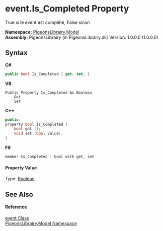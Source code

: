 # event.Is_Completed Property 
 

True si le event est complété, False sinon

**Namespace:**&nbsp;<a href="740f9e4a-e251-715e-60bf-e906871d97b4">PigeonsLibrairy.Model</a><br />**Assembly:**&nbsp;PigeonsLibrairy (in PigeonsLibrairy.dll) Version: 1.0.0.0 (1.0.0.0)

## Syntax

**C#**<br />
``` C#
public bool Is_Completed { get; set; }
```

**VB**<br />
``` VB
Public Property Is_Completed As Boolean
	Get
	Set
```

**C++**<br />
``` C++
public:
property bool Is_Completed {
	bool get ();
	void set (bool value);
}
```

**F#**<br />
``` F#
member Is_Completed : bool with get, set

```


#### Property Value
Type: <a href="http://msdn2.microsoft.com/en-us/library/a28wyd50" target="_blank">Boolean</a>

## See Also


#### Reference
<a href="62ad5042-cbd2-c4c9-25f7-10ea54ad8366">event Class</a><br /><a href="740f9e4a-e251-715e-60bf-e906871d97b4">PigeonsLibrairy.Model Namespace</a><br />